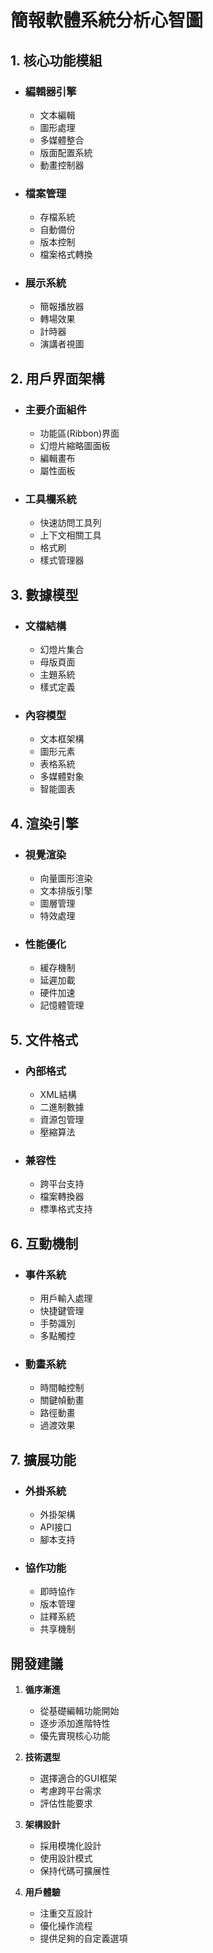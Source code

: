 # 簡報軟體系統分析心智圖

## 1. 核心功能模組
- ### 編輯器引擎
  - 文本編輯
  - 圖形處理
  - 多媒體整合
  - 版面配置系統
  - 動畫控制器

- ### 檔案管理
  - 存檔系統
  - 自動備份
  - 版本控制
  - 檔案格式轉換

- ### 展示系統
  - 簡報播放器
  - 轉場效果
  - 計時器
  - 演講者視圖

## 2. 用戶界面架構
- ### 主要介面組件
  - 功能區(Ribbon)界面
  - 幻燈片縮略圖面板
  - 編輯畫布
  - 屬性面板
  
- ### 工具欄系統
  - 快速訪問工具列
  - 上下文相關工具
  - 格式刷
  - 樣式管理器

## 3. 數據模型
- ### 文檔結構
  - 幻燈片集合
  - 母版頁面
  - 主題系統
  - 樣式定義

- ### 內容模型
  - 文本框架構
  - 圖形元素
  - 表格系統
  - 多媒體對象
  - 智能圖表

## 4. 渲染引擎
- ### 視覺渲染
  - 向量圖形渲染
  - 文本排版引擎
  - 圖層管理
  - 特效處理

- ### 性能優化
  - 緩存機制
  - 延遲加載
  - 硬件加速
  - 記憶體管理

## 5. 文件格式
- ### 內部格式
  - XML結構
  - 二進制數據
  - 資源包管理
  - 壓縮算法

- ### 兼容性
  - 跨平台支持
  - 檔案轉換器
  - 標準格式支持

## 6. 互動機制
- ### 事件系統
  - 用戶輸入處理
  - 快捷鍵管理
  - 手勢識別
  - 多點觸控

- ### 動畫系統
  - 時間軸控制
  - 關鍵幀動畫
  - 路徑動畫
  - 過渡效果

## 7. 擴展功能
- ### 外掛系統
  - 外掛架構
  - API接口
  - 腳本支持

- ### 協作功能
  - 即時協作
  - 版本管理
  - 註釋系統
  - 共享機制

## 開發建議
1. **循序漸進**
   - 從基礎編輯功能開始
   - 逐步添加進階特性
   - 優先實現核心功能

2. **技術選型**
   - 選擇適合的GUI框架
   - 考慮跨平台需求
   - 評估性能要求

3. **架構設計**
   - 採用模塊化設計
   - 使用設計模式
   - 保持代碼可擴展性

4. **用戶體驗**
   - 注重交互設計
   - 優化操作流程
   - 提供足夠的自定義選項